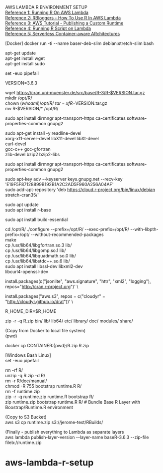 
AWS LAMBDA R ENVIRONMENT SETUP\
[Reference 1: Running R On AWS Lambda](https://medium.com/bakdata/running-r-on-aws-lambda-9d40643551a6)\
[Reference 2: RBloggers - How To Use R In AWS Lambda](https://www.r-bloggers.com/how-to-use-r-in-aws-lambda/)\
[Reference 3: AWS Tutorial - Publishing a Custom Runtime](https://docs.aws.amazon.com/lambda/latest/dg/runtimes-walkthrough.html) \
[Reference 4: Running R Script on Lambda](https://medium.com/veltra-engineering/running-r-script-on-aws-lambda-custom-runtime-3a87403dcb) \
[Reference 5: Serverless Container-aware ARchitectures](https://github.com/grycap/scar/tree/master/examples/r)

[Docker]
docker run -ti --name baser-deb-slim debian:stretch-slim bash

apt-get update \
apt-get install wget \
apt-get install sudo

set -euo pipefail

VERSION=3.6.3

wget https://cran.uni-muenster.de/src/base/R-3/R-$VERSION.tar.gz  \
mkdir /opt/R/     \
chown $(whoami) /opt/R/   \
tar -xf R-$VERSION.tar.gz  \
mv R-$VERSION/* /opt/R/


sudo apt install dirmngr apt-transport-https ca-certificates software-properties-common gnupg2  

sudo apt-get install -y readline-devel \
xorg-x11-server-devel libX11-devel libXt-devel \
curl-devel \
gcc-c++ gcc-gfortran \
zlib-devel bzip2 bzip2-libs

sudo apt install dirmngr apt-transport-https ca-certificates software-properties-common gnupg2

sudo apt-key adv --keyserver keys.gnupg.net --recv-key 'E19F5F87128899B192B1A2C2AD5F960A256A04AF' \
sudo add-apt-repository 'deb https://cloud.r-project.org/bin/linux/debian stretch-cran35/'

sudo apt update \
sudo apt install r-base

sudo apt install build-essential

cd /opt/R/
./configure --prefix=/opt/R/ --exec-prefix=/opt/R/ --with-libpth-prefix=/opt/ --without-recommended-packages  \
make   \
cp /usr/lib64/libgfortran.so.3 lib/  \
cp /usr/lib64/libgomp.so.1 lib/      \
cp /usr/lib64/libquadmath.so.0 lib/  \
cp /usr/lib64/libstdc++.so.6 lib/    \
sudo apt install libssl-dev libxml2-dev  \
libcurl4-openssl-dev


install.packages(c("jsonlite", "aws.signature", "httr", "xml2", "logging"), repos="http://cran.r-project.org")'  \

install.packages("aws.s3", repos = c("cloudyr" = "http://cloudyr.github.io/drat"))' \

R_HOME_DIR=$R_HOME

zip -r -q R.zip bin/ lib/ lib64/ etc/ library/ doc/ modules/ share/

(Copy from Docker to local file system) \
(pwd)

docker cp CONTAINER:{pwd}/R.zip R.zip

[Windows Bash Linux] \
set -euo pipefail

rm -rf R/    \
unzip -q R.zip -d R/  \
rm -r R/doc/manual/   \
chmod -R 755 bootstrap runtime.R R/     \
rm -f runtime.zip     \
zip -r -q runtime.zip runtime.R bootstrap R/   \
zip runtime.zip bootstrap runtime.R R/   # Bundle Base R Layer with Boostrap/Runtime.R environment

(Copy to S3 Bucket) \
aws s3 cp runtime.zip s3://jerome-test/RBuilds/

(Finally - publish everything to Lambda as separate layers \
aws lambda publish-layer-version --layer-name baseR-3.6.3 --zip-file fileb://runtime.zip
	
	
# aws-lambda-r-setup

